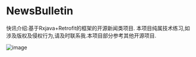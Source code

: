 # NewsBulletin
快讯介绍:基于Rxjava+Retrofit的框架的开源新闻类项目.
本项目纯属技术练习,如涉及版权及侵权行为,请及时联系我.本项目部分参考其他开源项目.

![image](https://github.com/ButBueatiful/dotvim/raw/master/screenshots/vim-screenshot.jpg)